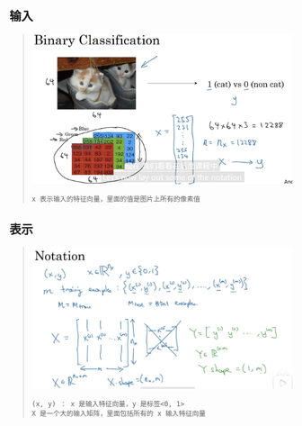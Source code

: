 



## 输入



> ![image-20220904182929644](./pic\image-20220904182929644.png)
>
> ```
> x 表示输入的特征向量，里面的值是图片上所有的像素值
> ```



## 表示

> ![image-20220904183306444](./pic\image-20220904183306444.png)
>
> ```
> (x, y) ： x 是输入特征向量，y 是标签<0, 1>
> X 是一个大的输入矩阵，里面包括所有的 x 输入特征向量
> ```
>
> 